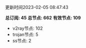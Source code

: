 更新时间2023-02-05 08:47:43

**总订阅: 45**
**总节点: 662**
**有效节点: 109**
- v2ray节点: 102
- trojan节点: 5
- ss节点: 2
